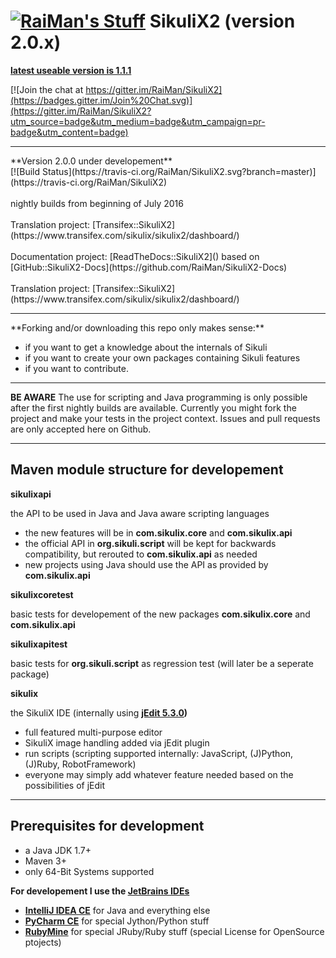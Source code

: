 [![RaiMan's Stuff](https://raw.github.com/RaiMan/SikuliX-2014-Docs/master/src/main/resources/docs/source/RaiManStuff64.png)](http://sikulix.com) SikuliX2 (version 2.0.x)
============

**[latest useable version is 1.1.1](https://github.com/RaiMan/SikuliX-2014)**

[![Join the chat at https://gitter.im/RaiMan/SikuliX2](https://badges.gitter.im/Join%20Chat.svg)](https://gitter.im/RaiMan/SikuliX2?utm_source=badge&utm_medium=badge&utm_campaign=pr-badge&utm_content=badge)

<hr>
**Version 2.0.0 under developement**<br>
[![Build Status](https://travis-ci.org/RaiMan/SikuliX2.svg?branch=master)](https://travis-ci.org/RaiMan/SikuliX2)
<br><br>
nightly builds from beginning of July 2016
<br><br>
Translation project: [Transifex::SikuliX2](https://www.transifex.com/sikulix/sikulix2/dashboard/)
<br><br>
Documentation project: [ReadTheDocs::SikuliX2]() based on [GitHub::SikuliX2-Docs](https://github.com/RaiMan/SikuliX2-Docs)
<br><br>
Translation project: [Transifex::SikuliX2](https://www.transifex.com/sikulix/sikulix2/dashboard/)
<hr>
**Forking and/or downloading this repo only makes sense:**

 - if you want to get a knowledge about the internals of Sikuli
 - if you want to create your own packages containing Sikuli features
 - if you want to contribute.

<hr>

**BE AWARE** The use for scripting and Java programming is only possible after the first nightly builds are available. Currently you might fork the project and make your tests in the project context. Issues and pull requests are only accepted here on Github.

<hr>

Maven module structure for developement
---

**sikulixapi**

the API to be used in Java and Java aware scripting languages

 - the new features will be in **com.sikulix.core** and **com.sikulix.api**
 - the official API in **org.sikuli.script** will be kept for backwards compatibility, but rerouted to **com.sikulix.api** as needed
 - new projects using Java should use the API as provided by **com.sikulix.api**

**sikulixcoretest**

basic tests for developement of the new packages **com.sikulix.core** and **com.sikulix.api**

**sikulixapitest**

basic tests for **org.sikuli.script** as regression test (will later be a seperate package)

**sikulix**

the SikuliX IDE (internally using **[jEdit 5.3.0](http://www.jedit.org))**

 - full featured multi-purpose editor
 - SikuliX image handling added via jEdit plugin
 - run scripts (scripting supported internally: JavaScript, (J)Python, (J)Ruby, RobotFramework)
 - everyone may simply add whatever feature needed based on the possibilities of jEdit

---

Prerequisites for development
---

 - a Java JDK 1.7+
 - Maven 3+
 - only 64-Bit Systems supported

**For developement I use the [JetBrains IDEs](https://www.jetbrains.com)**

 - **[IntelliJ IDEA CE](https://www.jetbrains.com/idea/)** for Java and everything else
 - **[PyCharm CE](https://www.jetbrains.com/pycharm/)** for special Jython/Python stuff
 - **[RubyMine](https://www.jetbrains.com/ruby/)** for special JRuby/Ruby stuff (special License for OpenSource ptojects)
